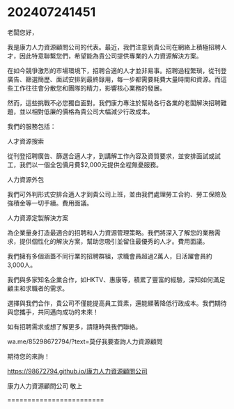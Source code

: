# 202407241451

老闆您好， 

我是康力人力資源顧問公司的代表。最近，我們注意到貴公司在網絡上積極招聘人才，因此特意聯繫您們，希望能為貴公司提供專業的人力資源解決方案。 

在如今競爭激烈的市場環境下，招聘合適的人才並非易事。招聘過程繁瑣，從刊登廣告、篩選簡歷、面試安排到最終錄用，每一步都需要耗費大量時間和資源。而這些工作往往會分散您和團隊的精力，影響核心業務的發展。 

然而，這些挑戰不必您獨自面對。我們康力專注於幫助各行各業的老闆解決招聘難題，並以相對低廉的價格為貴公司大幅減少行政成本。 

我們的服務包括： 

人才資源搜索

從刊登招聘廣告、篩選合適人才，到講解工作內容及資質要求，並安排面試或試工，我們以一個全包價月費$2,000元提供全程無憂服務。 

人力資源外包

我們可外判形式安排合適人才到貴公司上班，並由我們處理勞工合約、勞工保險及強積金等一切手續。費用面議。 

人力資源定製解決方案

為企業量身打造最適合的招聘和人力資源管理策略。我們將深入了解您的業務需求，提供個性化的解決方案，幫助您吸引並留住最優秀的人才。費用面議。 

我們擁有多個涵蓋不同行業的招聘群組，求職會員超過2萬人，日活躍會員約3,000人。 

我們與多家知名企業合作，如HKTV、惠康等，積累了豐富的經驗，深知如何滿足顧主和求職者的需求。 

選擇與我們合作，貴公司不僅能提高員工質素，還能顯著降低行政成本。我們期待與您攜手，共同邁向成功的未來！ 

如有招聘需求或想了解更多，請隨時與我們聯絡。

wa.me/85298672794/?text=莫仔我要查詢人力資源顧問 


期待您的來詢！

https://98672794.github.io/康力人力資源顧問公司

康力人力資源顧問公司 敬上


========================

